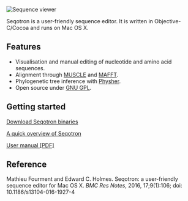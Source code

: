 ![Sequence viewer](http://mateo.fourment.free.fr/software/seqotron/seqotron-screenshot.png "Seqotron sequence viewer")

Seqotron is a user-friendly sequence editor. It is written in Objective-C/Cocoa and runs on Mac OS X.

## Features

* Visualisation and manual editing of nucleotide and amino acid sequences.
* Alignment through [MUSCLE](http://www.drive5.com/muscle) and [MAFFT](http://mafft.cbrc.jp).
* Phylogenetic tree inference with [Physher](http://github.com/4ment/physher).
* Open source under [GNU GPL](http://www.gnu.org/copyleft/gpl.html).

## Getting started

[Download Seqotron binaries](https://github.com/4ment/seqotron/releases)

[A quick overview of Seqotron](https://github.com/4ment/seqotron/wiki)

[User manual [PDF]](https://www.dropbox.com/s/6gvt0l4gmfwggpe/seqotron-manual.pdf)

## Reference

Mathieu Fourment and Edward C. Holmes. Seqotron: a user-friendly sequence editor for Mac OS X. *BMC Res Notes*, 2016, 17;9(1):106; doi: 10.1186/s13104-016-1927-4
